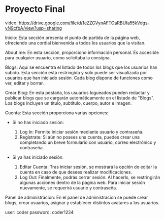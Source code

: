 # Proyecto Final

video: https://drive.google.com/file/d/1eZZGVynAFTOaRBUfa55kVdgs-yN9cfbA/view?usp=sharing

Inicio:
Esta sección presenta el punto de partida de la página web, ofreciendo una cordial bienvenida a todos los usuarios que la visitan.

About me:
En esta sección, proporciono información personal. Es accesible para cualquier usuario, como solicitaba la consigna.

Blogs:
Aquí se encuentra el listado de todos los blogs que los usuarios han subido. Esta sección está restringida y solo puede ser visualizada por usuarios que han iniciado sesión. Cada blog dispone de funciones como ver, editar y borrar.

Crear Blog:
En esta pestaña, los usuarios logueados pueden redactar y publicar blogs que se cargarán automáticamente en el listado de "Blogs". Los blogs incluyen un título, subtítulo, cuerpo, autor e imagen.

Cuenta:
Esta sección proporciona varias opciones:
- Si no has iniciado sesión:
  1) Log In: Permite iniciar sesión mediante usuario y contraseña.
  2) Regístrate: Si aún no posees una cuenta, puedes crear una completando un breve formulario con usuario, correo electrónico y contraseña.
  
- Si ya has iniciado sesión:
  1) Editar Cuenta: Tras iniciar sesión, se mostrará la opción de editar la cuenta en caso de que desees realizar modificaciones.
  2) Log Out: Finalmente, podrás cerrar sesión. Al hacerlo, se restringirán algunas acciones dentro de la página web. Para iniciar sesión nuevamente, se requerirá usuario y contraseña.


Panel de administracion:
En el panel de administracion se puede crear blogs, crear usuarios, asignar y establecer distintos avatares a los usuarios.

user: coder
password: coder1234